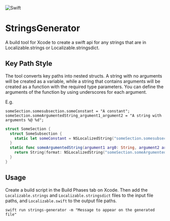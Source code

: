 ![Swift](https://github.com/ecotricity/xcode-strings-generator/workflows/Swift/badge.svg)

# StringsGenerator

A build tool for Xcode to create a swift api for any strings that are in Localizable.strings or Localizable.stringsdict.

## Key Path Style

The tool converts key paths into nested structs. A string with no arguments will be created as a variable, while a string that contains arguments will be created as a function with the required type parameters. You can define the arguments of the function by using underscores for each argument.

E.g.
```
someSection.somesubsection.someConstant = "A constant";
someSection.someArgumentedString_argument1_argument2 = "A string with arguments %@ %d";
```

```swift
struct SomeSection {
  struct SomeSubsection { 
    static let someConstant = NSLocalizedString("someSection.somesubsection.someConstant", comment: "")
  }
  static func someArgumentedString(argument1 arg0: String, argument2 arg1: Int) String {
    return String(format: NSLocalizedString("someSection.someArgumentedString_argument1_argument2", comment: ""), arg0, arg1)
  }
}
```

## Usage

Create a build script in the Build Phases tab on Xcode. Then add the `Localizable.strings` and `Localizable.stringsdict` files to the input file paths, and `Localizable.swift` to the output file paths.
```shell
swift run strings-generator -m "Message to appear on the generated file"
```
